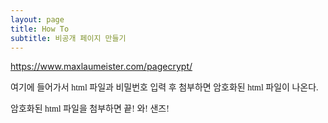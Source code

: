 ```yaml
---
layout: page
title: How To
subtitle: 비공개 페이지 만들기
---
```


https://www.maxlaumeister.com/pagecrypt/

<p style="font-family:'Nanum Myeongjo',serif;">여기에 들어가서 html 파일과 비밀번호 입력 후 첨부하면 암호화된 html 파일이 나온다.</p>
<p style="font-family:'Nanum Myeongjo',serif;">암호화된 html 파일을 첨부하면 끝! 와! 샌즈!</p>

